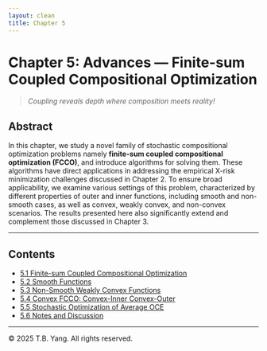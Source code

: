 ```yaml
---
layout: clean
title: Chapter 5
---
```


# Chapter 5: Advances — Finite-sum Coupled Compositional Optimization

> *Coupling reveals depth where composition meets reality!*

## Abstract

In this chapter, we study a novel family of stochastic compositional optimization problems namely **finite-sum coupled compositional optimization (FCCO)**, and introduce algorithms for solving them. These algorithms have direct applications in addressing the empirical X-risk minimization challenges discussed in Chapter 2. To ensure broad applicability, we examine various settings of this problem, characterized by different properties of outer and inner functions, including smooth and non-smooth cases, as well as convex, weakly convex, and non-convex scenarios. The results presented here also significantly extend and complement those discussed in Chapter 3.

---

## Contents

- [5.1 Finite-sum Coupled Compositional Optimization](Ch5-1.md)
- [5.2 Smooth Functions](Ch5-2.md)
- [5.3 Non-Smooth Weakly Convex Functions](Ch5-3.md)
- [5.4 Convex FCCO: Convex-Inner Convex-Outer](Ch5-4.md)
- [5.5 Stochastic Optimization of Average OCE](Ch5-5.md)
- [5.6 Notes and Discussion](Ch5-6.md)

---

© 2025 T.B. Yang. All rights reserved.
